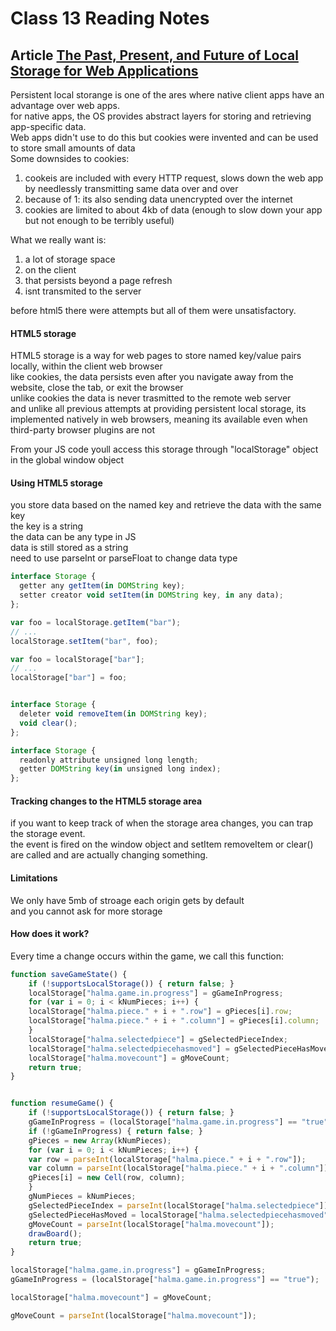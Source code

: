 # Class 13 Reading Notes

## Article [The Past, Present, and Future of Local Storage for Web Applications](http://diveinto.html5doctor.com/storage.html)

Persistent local storange is one of the ares where native client apps have an advantage over web apps. <br>
for native apps, the OS provides abstract layers for storing and retrieving app-specific data.  <br>
Web apps didn't use to do this but cookies were invented and can be used to store small amounts of data <br>
Some downsides to cookies:  <br>
1. cookeis are included with every HTTP request, slows down the web app by needlessly transmitting same data over and over
2. because of 1: its also sending data unencrypted over the internet 
3. cookies are limited to about 4kb of data (enough to slow down your app but not enough to be terribly useful)

What we really want is:
1. a lot of storage space
2. on the client
3. that persists beyond a page refresh
4. isnt transmited to the server

before html5 there were attempts but all of them were unsatisfactory. <br>

#### HTML5 storage
HTML5 storage is a way for web pages to store named key/value pairs locally, within the client web browser  <br>
like cookies, the data persists even after you navigate away from the website, close the tab, or exit the browser  <br>
unlike cookies the data is never trasmitted to the remote web server  <br>
and unlike all previous attempts at providing persistent local storage, its implemented natively in web browsers, meaning its available even when third-party browser plugins are not  <br>

From your JS code youll access this storage through "localStorage" object in the global window object 

#### Using HTML5 storage
you store data based on the named key and retrieve the data with the same key  <br>
the key is a string  <br>
the data can be any type in JS  <br>
data is still stored as a string  <br>
need to use parseInt or parseFloat to change data type  <br>
```js
interface Storage {
  getter any getItem(in DOMString key);
  setter creator void setItem(in DOMString key, in any data);
};

var foo = localStorage.getItem("bar");
// ...
localStorage.setItem("bar", foo);

var foo = localStorage["bar"];
// ...
localStorage["bar"] = foo;


interface Storage {
  deleter void removeItem(in DOMString key);
  void clear();
};

interface Storage {
  readonly attribute unsigned long length;
  getter DOMString key(in unsigned long index);
};
```

#### Tracking changes to the HTML5 storage area
if you want to keep track of when the storage area changes, you can trap the storage event.  <br>
the event is fired on the window object and setItem removeItem or clear() are called and are actually changing something. <br>

#### Limitations
We only have 5mb of stroage each origin gets by default <br>
and you cannot ask for more storage <br>

#### How does it work? 
Every time a change occurs within the game, we call this function:

```js
function saveGameState() {
    if (!supportsLocalStorage()) { return false; }
    localStorage["halma.game.in.progress"] = gGameInProgress;
    for (var i = 0; i < kNumPieces; i++) {
	localStorage["halma.piece." + i + ".row"] = gPieces[i].row;
	localStorage["halma.piece." + i + ".column"] = gPieces[i].column;
    }
    localStorage["halma.selectedpiece"] = gSelectedPieceIndex;
    localStorage["halma.selectedpiecehasmoved"] = gSelectedPieceHasMoved;
    localStorage["halma.movecount"] = gMoveCount;
    return true;
}


function resumeGame() {
    if (!supportsLocalStorage()) { return false; }
    gGameInProgress = (localStorage["halma.game.in.progress"] == "true");
    if (!gGameInProgress) { return false; }
    gPieces = new Array(kNumPieces);
    for (var i = 0; i < kNumPieces; i++) {
	var row = parseInt(localStorage["halma.piece." + i + ".row"]);
	var column = parseInt(localStorage["halma.piece." + i + ".column"]);
	gPieces[i] = new Cell(row, column);
    }
    gNumPieces = kNumPieces;
    gSelectedPieceIndex = parseInt(localStorage["halma.selectedpiece"]);
    gSelectedPieceHasMoved = localStorage["halma.selectedpiecehasmoved"] == "true";
    gMoveCount = parseInt(localStorage["halma.movecount"]);
    drawBoard();
    return true;
}

localStorage["halma.game.in.progress"] = gGameInProgress;
gGameInProgress = (localStorage["halma.game.in.progress"] == "true");

localStorage["halma.movecount"] = gMoveCount;

gMoveCount = parseInt(localStorage["halma.movecount"]);

```




